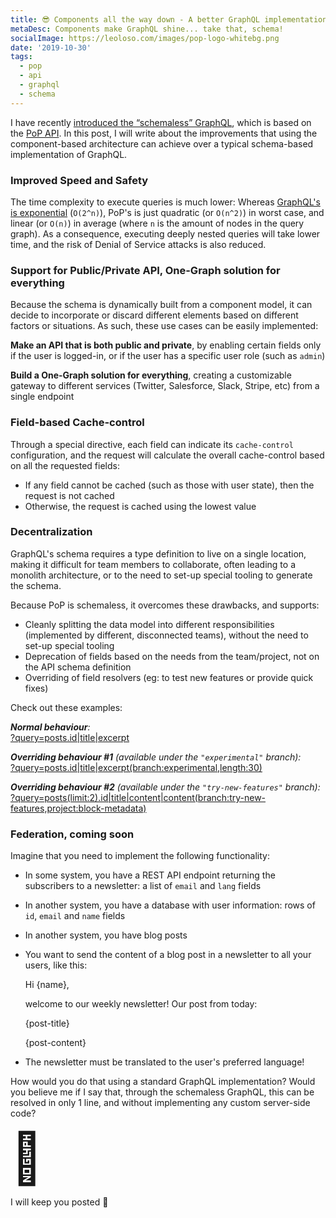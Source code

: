 ```yaml
---
title: 😎 Components all the way down - A better GraphQL implementation!
metaDesc: Components make GraphQL shine... take that, schema!
socialImage: https://leoloso.com/images/pop-logo-whitebg.png
date: '2019-10-30'
tags:
  - pop
  - api
  - graphql
  - schema
---
```


I have recently [introduced the “schemaless” GraphQL](/posts/intro-to-schemaless-graphql-api-for-pop/), which is based on the [PoP API](https://github.com/getpop/api). In this post, I will write about the improvements that using the component-based architecture can achieve over a typical schema-based implementation of GraphQL.

### Improved Speed and Safety

The time complexity to execute queries is much lower: Whereas [GraphQL's is exponential](https://blog.acolyer.org/2018/05/21/semantics-and-complexity-of-graphql/) (`O(2^n)`), PoP's is just quadratic (or `O(n^2)`) in worst case, and linear (or `O(n)`) in average (where `n` is the amount of nodes in the query graph). As a consequence, executing deeply nested queries will take lower time, and the risk of Denial of Service attacks is also reduced.

### Support for Public/Private API, One-Graph solution for everything

Because the schema is dynamically built from a component model, it can decide to incorporate or discard different elements based on different factors or situations. As such, these use cases can be easily implemented:

**Make an API that is both public and private**, by enabling certain fields only if the user is logged-in, or if the user has a specific user role (such as `admin`)

**Build a One-Graph solution for everything**, creating a customizable gateway to different services (Twitter, Salesforce, Slack, Stripe, etc) from a single endpoint

### Field-based Cache-control

Through a special directive, each field can indicate its `cache-control` configuration, and the request will calculate the overall cache-control based on all the requested fields: 

- If any field cannot be cached (such as those with user state), then the request is not cached
- Otherwise, the request is cached using the lowest value

### Decentralization

GraphQL's schema requires a type definition to live on a single location, making it difficult for team members to collaborate, often leading to a monolith architecture, or to the need to set-up special tooling to generate the schema. 

Because PoP is schemaless, it overcomes these drawbacks, and supports:

- Cleanly splitting the data model into different responsibilities (implemented by different, disconnected teams), without the need to set-up special tooling
- Deprecation of fields based on the needs from the team/project, not on the API schema definition
- Overriding of field resolvers (eg: to test new features or provide quick fixes)

Check out these examples:

_**Normal behaviour**:_<br/>
[?query=posts.id|title|excerpt](https://nextapi.getpop.org/api/graphql/?query=posts.id|title|excerpt)

_**Overriding behaviour #1** (available under the `"experimental"` branch):_<br/>
[?query=posts.id|title|excerpt(branch:experimental,length:30)](https://nextapi.getpop.org/api/graphql/?query=posts.id|title|excerpt(branch:experimental,length:30))

_**Overriding behaviour #2** (available under the `"try-new-features"` branch):_<br/>
[?query=posts(limit:2).id|title|content|content(branch:try-new-features,project:block-metadata)](https://nextapi.getpop.org/api/graphql/?query=posts(limit:2).id|title|content|content(branch:try-new-features,project:block-metadata))

### Federation, coming soon

Imagine that you need to implement the following functionality:

- In some system, you have a REST API endpoint returning the subscribers to a newsletter: a list of `email` and `lang` fields
- In another system, you have a database with user information: rows of `id`, `email` and `name` fields
- In another system, you have blog posts
- You want to send the content of a blog post in a newsletter to all your users, like this:


    Hi {name},
    
    welcome to our weekly newsletter! Our post from today:
    
    {post-title}
    
    {post-content}

- The newsletter must be translated to the user's preferred language!

How would you do that using a standard GraphQL implementation? Would you believe me if I say that, through the schemaless GraphQL, this can be resolved in only 1 line, and without implementing any custom server-side code?

<span style="font-size: 80px;">🤔</span>

<!--
Oh yes! Coming soon: PoP will soon feature a mechanism to resolve complex queries without server-side coding, purely based on composing operations indicated through the query.
-->

I will keep you posted 🤔

